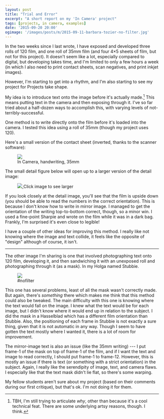 ```yaml
---
layout: post
title: "Trial and Error"
excerpt: "A short report on my 'In Camera' project"
tags: [projects, in camera, examples]
date: '2015-09-20 20:00'
ogimage: '/images/posts/m/2015-09-11-barbara-tozier-no-filter.jpg'
---
```


In the two weeks since I last wrote, I have exposed and developed three rolls of 120 film, and one roll of 35mm film (and four 4×5 sheets of film, but not for this project). It doesn't seem like a lot, especially compared to digital, but developing takes time, and I'm limited to only a few hours a week (in which I also need to print contact sheets, scan negatives, and print inkjet images).

However, I'm starting to get into a rhythm, and I'm also starting to see my project for Projects take shape.

My idea is to introduce text onto the image before it's actually made.[^1] This means putting text in the camera and then exposing through it. I've so far tried about a half-dozen ways to accomplish this, with varying levels of not-terribly-successful.

[^1]: TBH, I'm still trying to articulate *why*, other than because it's a cool technical feat. There are some underlying artsy reasons, though. I think.

One method is to write directly onto the film before it's loaded into the camera. I tested this idea using a roll of 35mm (though my project uses 120).

Here's a small version of the contact sheet (inverted, thanks to the scanner software):

<figure class="image-m-fig figure">
  <img class="image-m-img figure-img" src="/images/posts/m/2015-09-11-barbara-tozier-in-camera-35.jpg">
  <figcaption class="image-m-cap figure-caption">In Camera, handwriting, 35mm</figcaption>
</figure>

The small detail figure below will open up to a larger version of the detail image:

<figure class="image-s">
  <a href="/images/posts/l/2015-09-11-barbara-tozier-dont-be-entertained.jpg" title="Don't Be Entertained">
    <img src="/images/posts/s/2015-09-11-barbara-tozier-dont-be-entertained.jpg">
  </a>
    <span class="image-s-caption">Click image to see larger</span>
</figure>

If you look closely at the detail image, you'll see that the film is upside down (you should be able to read the numbers in the correct orientation). This is because I don't know how to write in mirror image. I managed to get the orientation of the writing top-to-bottom correct, though, so a minor win. I used a fine-point Sharpie and wrote on the film while it was in a dark bag. Frankly, I'm surprised it's even close to legible!

I have a couple of other ideas for improving this method. I really like not knowing where the image and text collide, it feels like the opposite of "design" although of course, it isn't.

---

The other image I'm sharing is one that involved photographing text onto 120 film, developing it, and then sandwiching it with an unexposed roll and photographing through it (as a mask). In my Holga named Stubbie.

<figure class="image-m-fig figure">
  <img class="image-m-img figure-img" src="/images/posts/m/2015-09-11-barbara-tozier-no-filter.jpg">
  <figcaption class="image-m-cap figure-caption">#nofilter</figcaption>
</figure>

This one has several problems, least of all the mask wasn't correctly made. But again, there's *something* there which makes me think that this method could also be tweaked. The main difficulty with this one is knowing where the text would fall on the image. I knew what the text would be for each image, but I didn't know where it would end up in relation to the subject. I did the mask in a Hasselblad which has a different film orientation than Stubbie. Also, the positioning of each frame in Stubbie is not exactly a sure thing, given that it is not automatic in any way. Though I seem to have gotten the text mostly where I wanted it, there is a lot of room for improvement.

The mirror-image text is also an issue (like the 35mm writing) --- I put frame-1 of the mask on top of frame-1 of the film, and if I want the text and image to read correctly, I should put frame-1 to frame-12. However, this is mostly an issue if there is text (or something with a strict orientation) in the subject. Again, I really like the serendipity of image, text, and camera flaws. I especially like that the text mask didn't lie flat, so there's some warping.

My fellow students aren't sure about my project (based on their comments during our first critique), but that's ok. I'm not doing it for them.
